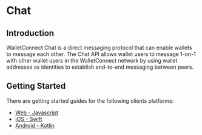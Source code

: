 # Chat

## Introduction

WalletConnect Chat is a direct messaging protocol that can enable wallets to message each other. The Chat API allows wallet users to message 1-on-1 with other wallet users in the WalletConnect network by using wallet addresses as identities to establish end-to-end messaging between peers.

## Getting Started

There are getting started guides for the following clients platforms:

- [Web - Javascript](../web/chat/installation.md)
- [iOS - Swift](../swift/chat/installation.md)
- [Android - Kotlin](../android/chat/installation.md)


